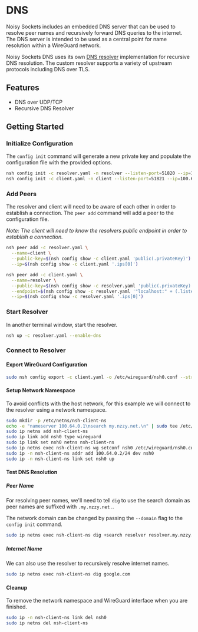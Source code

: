 # DNS

Noisy Sockets includes an embedded DNS server that can be used to resolve peer
names and recursively forward DNS queries to the internet. The DNS server is
intended to be used as a central point for name resolution within a WireGuard
network.

Noisy Sockets DNS uses its own [DNS resolver](https://github.com/noisysockets/resolver) 
implementation for recursive DNS resolution. The custom resolver supports a 
variety of upstream protocols including DNS over TLS.

## Features

* DNS over UDP/TCP
* Recursive DNS Resolver

## Getting Started

### Initialize Configuration

The `config init` command will generate a new private key and populate the
configuration file with the provided options.

```sh
nsh config init -c resolver.yaml -n resolver --listen-port=51820 --ip=100.64.0.1
nsh config init -c client.yaml -n client --listen-port=51821 --ip=100.64.0.2
```

### Add Peers

The resolver and client will need to be aware of each other in order to establish
a connection. The `peer add` command will add a peer to the configuration file.

*Note: The client will need to know the resolvers public endpoint in order to
establish a connection.*

```sh
nsh peer add -c resolver.yaml \
  --name=client \
  --public-key=$(nsh config show -c client.yaml 'public(.privateKey)') \
  --ip=$(nsh config show -c client.yaml '.ips[0]')

nsh peer add -c client.yaml \
  --name=resolver \
  --public-key=$(nsh config show -c resolver.yaml 'public(.privateKey)') \
  --endpoint=$(nsh config show -c resolver.yaml '"localhost:" + (.listenPort|tostring)') \
  --ip=$(nsh config show -c resolver.yaml '.ips[0]')
```

### Start Resolver

In another terminal window, start the resolver.

```sh
nsh up -c resolver.yaml --enable-dns
```

### Connect to Resolver

#### Export WireGuard Configuration

```sh
sudo nsh config export -c client.yaml -o /etc/wireguard/nsh0.conf --stripped
```

#### Setup Network Namespace

To avoid conflicts with the host network, for this example we will connect to
the resolver using a network namespace.

```sh
sudo mkdir -p /etc/netns/nsh-client-ns
echo -e "nameserver 100.64.0.1\nsearch my.nzzy.net.\n" | sudo tee /etc/netns/nsh-client-ns/resolv.conf > /dev/null
sudo ip netns add nsh-client-ns
sudo ip link add nsh0 type wireguard
sudo ip link set nsh0 netns nsh-client-ns
sudo ip netns exec nsh-client-ns wg setconf nsh0 /etc/wireguard/nsh0.conf
sudo ip -n nsh-client-ns addr add 100.64.0.2/24 dev nsh0
sudo ip -n nsh-client-ns link set nsh0 up
```

#### Test DNS Resolution

##### Peer Name

For resolving peer names, we'll need to tell `dig` to use the search domain as 
peer names are suffixed with `.my.nzzy.net.`.

The network domain can be changed by passing the `--domain` flag to the 
`config init` command.

```sh
sudo ip netns exec nsh-client-ns dig +search resolver resolver.my.nzzy.net
```

##### Internet Name

We can also use the resolver to recursively resolve internet names.

```sh
sudo ip netns exec nsh-client-ns dig google.com
```

#### Cleanup

To remove the network namespace and WireGuard interface when you are finished.

```sh
sudo ip -n nsh-client-ns link del nsh0
sudo ip netns del nsh-client-ns
```